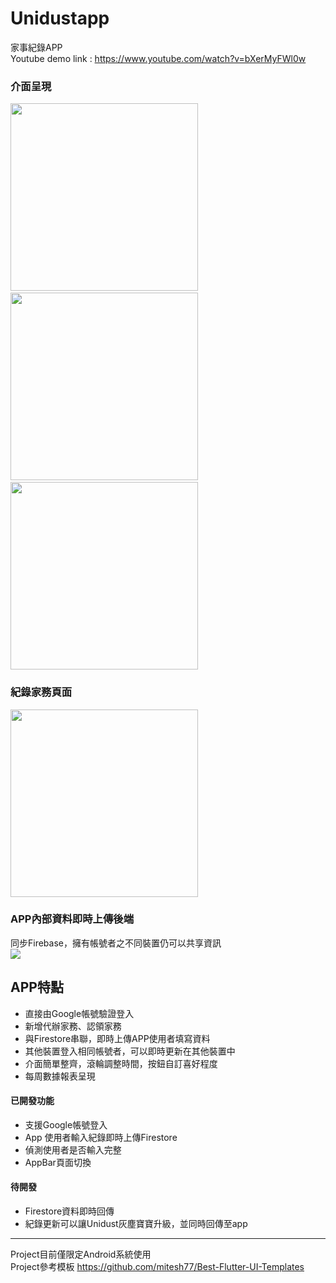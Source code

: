 # Unidustapp
家事紀錄APP  
Youtube demo link  :   https://www.youtube.com/watch?v=bXerMyFWl0w
### 介面呈現
<img src="https://github.com/helenchiu1221/Unidustapp/blob/master/welcom1.gif" height=300 />&nbsp;&nbsp;&nbsp;&nbsp;&nbsp;&nbsp;&nbsp;<img src="https://github.com/helenchiu1221/Unidustapp/blob/master/info.gif" height=300  />&nbsp;&nbsp;&nbsp;&nbsp;&nbsp;&nbsp;&nbsp;<img src="https://github.com/helenchiu1221/Unidustapp/blob/master/screen.gif" height=300  />  
### 紀錄家務頁面
<img src="https://github.com/helenchiu1221/Unidustapp/blob/master/add.gif" height=300/>   

### APP內部資料即時上傳後端
同步Firebase，擁有帳號者之不同裝置仍可以共享資訊  
 <img src="https://github.com/helenchiu1221/Unidustapp/blob/master/record.gif" />

## APP特點
* 直接由Google帳號驗證登入
* 新增代辦家務、認領家務
* 與Firestore串聯，即時上傳APP使用者填寫資料
* 其他裝置登入相同帳號者，可以即時更新在其他裝置中
* 介面簡單整齊，滾輪調整時間，按鈕自訂喜好程度
* 每周數據報表呈現    

#### 已開發功能
* 支援Google帳號登入
* App 使用者輸入紀錄即時上傳Firestore
* 偵測使用者是否輸入完整
* AppBar頁面切換

#### 待開發
* Firestore資料即時回傳
* 紀錄更新可以讓Unidust灰塵寶寶升級，並同時回傳至app

***
Project目前僅限定Android系統使用  
Project參考模板 https://github.com/mitesh77/Best-Flutter-UI-Templates


